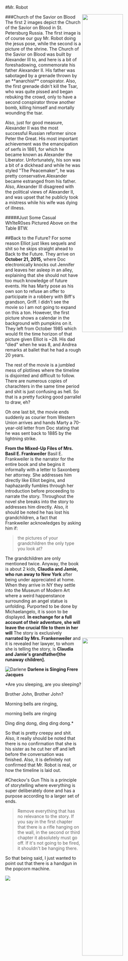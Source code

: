 #Mr. Robot
<!--![Russian Church of Spilled Blood](http://i.imgur.com/LUYkklx.png)-->

<img src="http://i.imgur.com/LUYkklx.png" width="51%" align="right">
<img src="http://i.imgur.com/KCoS2fd.jpg" width="51%" align="right">
<img src=http://i.imgur.com/lEV3dWs.png  width="48%" align="left">
###Church of the Savior on Blood
The first 2 images depict the Church of the Savior on Blood in St. Petersburg Russia. The first image is of course our guy Mr. Robot doing the jesus pose, while the second is a picture of the shrine. The Church of the Savior on Blood was built by Alexander III to, and here is a bit of foreshadowing, commemorate his father Alexander II. His father was sabotaged by a grenade thrown by an **anarchist** conspirator. Also, the first grenade didn't kill the Tsar, who was quite pissed and began rebuking the crowd, only to have a second conspirator throw another bomb, killing himself and mortally wounding the tsar.

Also, just for good measure, Alexander II was the most successful Russian reformer since Peter the Great. His most important achievement was the emancipation of serfs in 1861, for which he became known as Alexander the Liberator. Unfortunately, his son was a bit of a dickhead and while he was styled "The Peacemaker", he was pretty conservative.Alexander became estranged from his father. Also, Alexander III disagreed with the political views of Alexander II, and was upset that he publicly took a mistress while his wife was dying of illness.

#####Just Some Casual Wh1teR0ses Pictured Above on the Table BTW.

<img src='http://i.imgur.com/ZKPQoOa.png' width="51%" align="right">
<img src='https://i.imgur.com/dfnk7So.jpg' width="51%" align="right">

##Back to the Future?
For some reason Elliot just likes sequels and shit so he skips straight ahead to Back to the Future. They arrive on **October 21, 2015,** where Doc electronically knocks out Jennifer and leaves her asleep in an alley, explaining that she should not have too much knowledge of future events. He has Marty pose as his own son to refuse an offer to participate in a robbery with Biff's grandson, Griff. I didn't see the movie so I am not going to expand on this a ton. However, the first picture shows a calendar in the background with pumpkins on it. They left from October 1985 which would fit the time horizon of that picture given Elliot is ~28. His dad "died" when he was 8, and Andrea remarks at ballet that he had a rough 20 years.

The rest of the movie is a jumbled mess of plotlines where the timeline is disjointed and difficult to follow. There are numerous copies of charachters in the same time period and shit is just confusing as hell. So that is a pretty fucking good parrallel to draw, eh?

Oh one last bit, the movie ends suddenly as courier from Western Union arrives and hands Marty a 70-year-old letter from Doc stating that he was sent back to 1885 by the lightning strike.

<img src='http://i.imgur.com/4KihOX2.png' width="51%" align="right">

**From the Mixed-Up Files of Mrs. Basil E. Frankweiler**
Basil E. Frankweiler is the narrator for the entire book and she begins it informally with a letter to Saxonberg her attorney. She addresses him directly like Elliot begins, and haphazardly fumbles through her introduction before proceeding to narrate the story. Throughout the novel she breaks into the story to addresses him directly. Also, it should be noted he has lost his grandchildren, a fact that Frankweiler acknowledges by asking him if:

>the pictures of your grandchildren the only type you look at?

The grandchildren are only mentioned twice. Anyway, the  book is about 2 kids, **Claudia and Jamie, who run away to New York** after being under appreciated at home. When they arrive in NY they settle into the Museum of Modern Art where a weird happenstance surrounding an angel statue is unfolding. Purported to be done by Michaelangelo, it is soon to be displayed. **In exchange for a full account of their adventure, she will leave the crucial file to them in her will** The story is exclusively **narrated by Mrs. Frankenweiler** and it is revealed her lawyer, to whom she is telling the story, is **Claudia and Jamie's grandfather[the runaway children].**


![Darlene](http://i.imgur.com/ud3Jzx2.png)
**Darlene is Singing Frere Jacques**

*Are you sleeping, are you sleeping?

Brother John, Brother John?

Morning bells are ringing, 

morning bells are ringing

Ding ding dong, ding ding dong.*

So that is pretty creepy and shit. Also, it really should be noted that there is no confirmation that she is his sister as he cut her off and left before the conversation was finished. Also, it is definitely not confirmed that Mr. Robot is real, or how the timeline is laid out. 

#Checkov's Gun
This is a principle of storytelling where everything is super deliberately done and has a purpose according to a larger set of ends.

>Remove everything that has no relevance to the story. If you say in the first chapter that there is a rifle hanging on the wall, in the second or third chapter it absolutely must go off. If it's not going to be fired, it shouldn't be hanging there.

So that being said, I just wanted to point out that there is a handgun in the popcorn machine.

![](http://www.brentradio.com/JackDanielsArcade/Popcorn_Machine.jpg)
